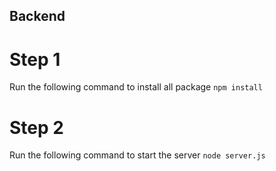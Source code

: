 ## Backend

# Step 1
Run the following command to install all package
    `npm install`
# Step 2
Run the following command to start the server
    `node server.js`